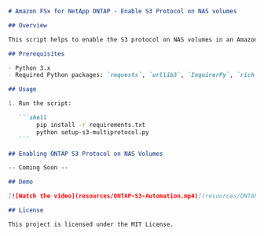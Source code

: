 ````markdown
# Amazon FSx for NetApp ONTAP - Enable S3 Protocol on NAS volumes

## Overview

This script helps to enable the S3 protocol on NAS volumes in an Amazon FSx for NetApp ONTAP environment.

## Prerequisites

- Python 3.x
- Required Python packages: `requests`, `urllib3`, `InquirerPy`, `rich`

## Usage

1. Run the script:

   ```shell
        pip install -r requirements.txt
        python setup-s3-multiprotocol.py
   ```

## Enabling ONTAP S3 Protocol on NAS Volumes

-- Coming Soon --

## Demo

[![Watch the video](resources/ONTAP-S3-Automation.mp4)](resources/ONTAP-S3-Automation.mp4)

## License

This project is licensed under the MIT License.
````
